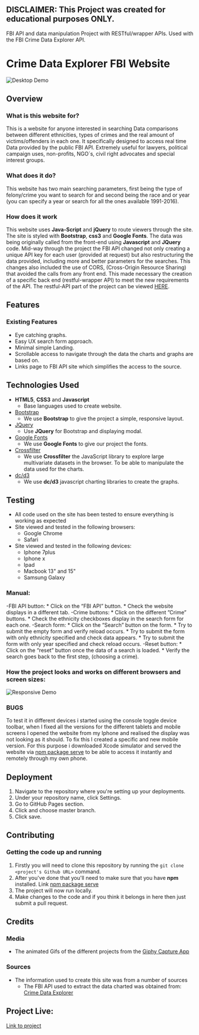 ## DISCLAIMER: This Project was created for educational purposes ONLY.
FBI API and data manipulation Project with RESTful/wrapper APIs. Used with the FBI Crime Data Explorer API. 

# Crime Data Explorer FBI Website

![Desktop Demo](https://raw.githubusercontent.com/mboladop/Interactive-project-stream2/master/stream2.gif "Desktop Demo")
 
## Overview
 
### What is this website for?
 
This is a website for anyone interested in searching Data comparisons between different ethnicities, types of crimes and the real amount of victims/offenders in each one.
It specifically designed to access real time Data provided by the public FBI API. Extremely useful for lawyers, political campaign uses, non-profits, NGO´s, civil right advocates and special interest groups.
 
### What does it do?
 
This website has two main searching parameters, first being the type of felony/crime you want to search for and second being the race and or year (you can specify a year or search for all the ones available 1991-2016).

### How does it work
 
This website uses **Java-Script** and **jQuery** to route viewers through the site. The site is styled with **Bootstrap**, **css3** and **Google Fonts**. The data was being originally called from the front-end using **Javascript** and **JQuery** code. Mid-way through the project the FBI API changed not only creating a unique API key for each user (provided at request) but also restructuring the data provided, including more and better parameters for the searches. This changes also included the use of CORS, (Cross-Origin Resource Sharing) that avoided the calls from any front end. This made necessary the creation of a specific back end (restful-wrapper API) to meet the new requirements of the API. The restful-API part of the project can be viewed [HERE](https:https://mboladop-fbi-restful-api.herokuapp.com/offenders/rape).

## Features
 
### Existing Features
- Eye catching graphs.
- Easy UX search form approach.
- Minimal simple Landing.
- Scrollable access to navigate through the data the charts and graphs are based on.
- Links page to FBI API site which simplifies the access to the source.

## Technologies Used

- **HTML5**, **CSS3** and **Javascript**
  - Base languages used to create website.
- [Bootstrap](http://getbootstrap.com/)
    - We use **Bootstrap** to give the project a simple, responsive layout.
- [JQuery](https://jquery.com)
    - Use **JQuery** for Bootstrap and displaying modal.
- [Google Fonts](http://googlefonts.com/)
    - We use **Google Fonts** to give our project the fonts.
- [Crossfilter](https://cdnjs.cloudflare.com/ajax/libs/crossfilter/1.3.12/crossfilter.js)
    - We use **Crossfilter** the JavaScript library to explore large multivariate datasets in the browser. To be able to manipulate the data used for the charts.
- [dc/d3](https://cdnjs.cloudflare.com/ajax/libs/)
    - We use **dc/d3** javascript charting libraries to create the graphs.

## Testing
- All code used on the site has been tested to ensure everything is working as expected
- Site viewed and tested in the following browsers:
  - Google Chrome
  - Safari
- Site viewed and tested in the following devices:
  - Iphone 7plus
  - Iphone x 
  - Ipad
  - Macbook 13" and 15"
  - Samsung Galaxy

### Manual:
-FBI API button:
    * Click on the “FBI API” button.
    * Check the website displays in a different tab.
-Crime buttons:
    * Click on the different ”Crime” buttons.
    * Check the ethnicity checkboxes display in the search form for each one.
-Search form:
    * Click on the “Search” button on the form.
    * Try to submit the empty form and verify reload occurs.
    * Try to submit the form with only ethnicity specified and check data appears.
    * Try to submit the form with only year specified and check reload occurs.
-Reset button:
    * Click on the “reset” button once the data of a search is loaded.
    * Verify the search goes back to the first step, (choosing a crime).

### How the project looks and works on different browsers and screen sizes:

![Responsive Demo](https://raw.githubusercontent.com/mboladop/Interactive-project-stream2/master/stream2responsive.gif "Responsive Demo")

### BUGS
To test it in different devices i started using the console toggle device toolbar, when I fixed all the versions for the different tablets and mobile screens I opened the website  from my Iphone and realised the display was not looking as it should.
To fix this I created a specific and new mobile version. For this purpose i downloaded Xcode simulator and served the website via [npm package serve](https://www.npmjs.com/package/serve) to be able to access it instantly and remotely through my own phone.


## Deployment
1. Navigate to the repository where you're setting up your deployments.
2. Under your repository name, click Settings.
3. Go to GitHub Pages section.
4. Click and choose master branch.
5. Click save.


## Contributing

### Getting the code up and running
1. Firstly you will need to clone this repository by running the ```git clone <project's Github URL>``` command.
2. After you've done that you'll need to make sure that you have **npm** installed. Link [npm package serve](https://www.npmjs.com/package/serve)
3. The project will now run locally.
4. Make changes to the code and if you think it belongs in here then just submit a pull request.

## Credits

### Media
- The animated Gifs of the different projects from the [Giphy Capture App](https://giphy.com/apps/giphycapture)


### Sources
- The information used to create this site was from a number of sources
    - The FBI API used to extract the data charted was obtained from: [Crime Data Explorer](https://crime-data-explorer.fr.cloud.gov/proxy/swagger-ui.html)
    
## Project Live:

[Link to project](https://mboladop.github.io/Interactive-project-stream2/)

